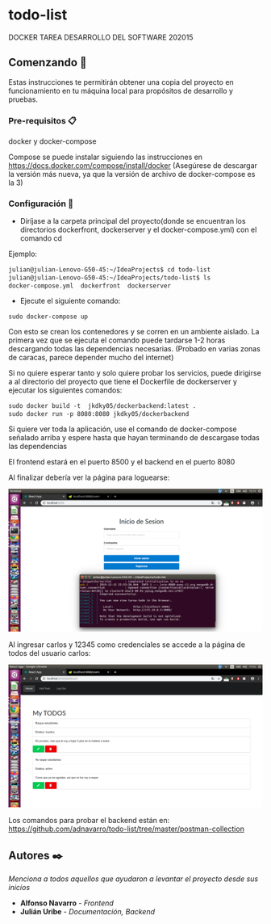 # todo-list
DOCKER TAREA DESARROLLO DEL SOFTWARE 202015

## Comenzando 🚀
Estas instrucciones te permitirán obtener una copia del proyecto en funcionamiento en tu máquina local para propósitos de desarrollo y pruebas.

### Pre-requisitos 📋
docker y docker-compose

Compose se puede instalar siguiendo las instrucciones en  https://docs.docker.com/compose/install/docker 
(Asegúrese de descargar la versión más nueva, ya que la versión de archivo de docker-compose es la 3)
### Configuración 🔧
* Diríjase a la carpeta principal del proyecto(donde se encuentran los directorios dockerfront, dockerserver y el docker-compose.yml) con el comando cd

Ejemplo:
```
julian@julian-Lenovo-G50-45:~/IdeaProjects$ cd todo-list
julian@julian-Lenovo-G50-45:~/IdeaProjects/todo-list$ ls
docker-compose.yml  dockerfront  dockerserver

```
* Ejecute el siguiente comando:
```
sudo docker-compose up
```
Con esto se crean los contenedores y se corren en un ambiente aislado. La primera vez que se ejecuta el comando puede tardarse 1-2 horas descargando todas las dependencias necesarias.
(Probado en varias zonas de caracas, parece depender mucho del internet)

Si no quiere esperar tanto y solo quiere probar los servicios, puede dirigirse a al directorio del proyecto que tiene el Dockerfile de dockerserver y ejecutar los siguientes comandos:

```
sudo docker build -t  jkdky05/dockerbackend:latest .
sudo docker run -p 8080:8080 jkdky05/dockerbackend
```
Si quiere ver toda la aplicación, use el comando de docker-compose señalado arriba y espere hasta que hayan terminando de descargase todas las dependencias

El frontend estará en el puerto 8500 y el backend en el puerto 8080 

Al finalizar debería ver la página para loguearse:

![docker1](images/docker1.png)

Al ingresar carlos y 12345 como credenciales se accede a la página de todos del usuario carlos:

![docker2](images/docker2.png)

Los comandos para probar el backend están en: https://github.com/adnavarro/todo-list/tree/master/postman-collection

## Autores ✒️

_Menciona a todos aquellos que ayudaron a levantar el proyecto desde sus inicios_

* **Alfonso Navarro** - *Frontend*
* **Julián Uribe** - *Documentación, Backend*
